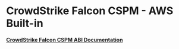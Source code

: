 # CrowdStrike Falcon CSPM - AWS Built-in

[**CrowdStrike Falcon CSPM ABI Documentation**](https://aws-abi.s3.amazonaws.com/guide/cfn-abi-crowdstrike-fcs/index.html)